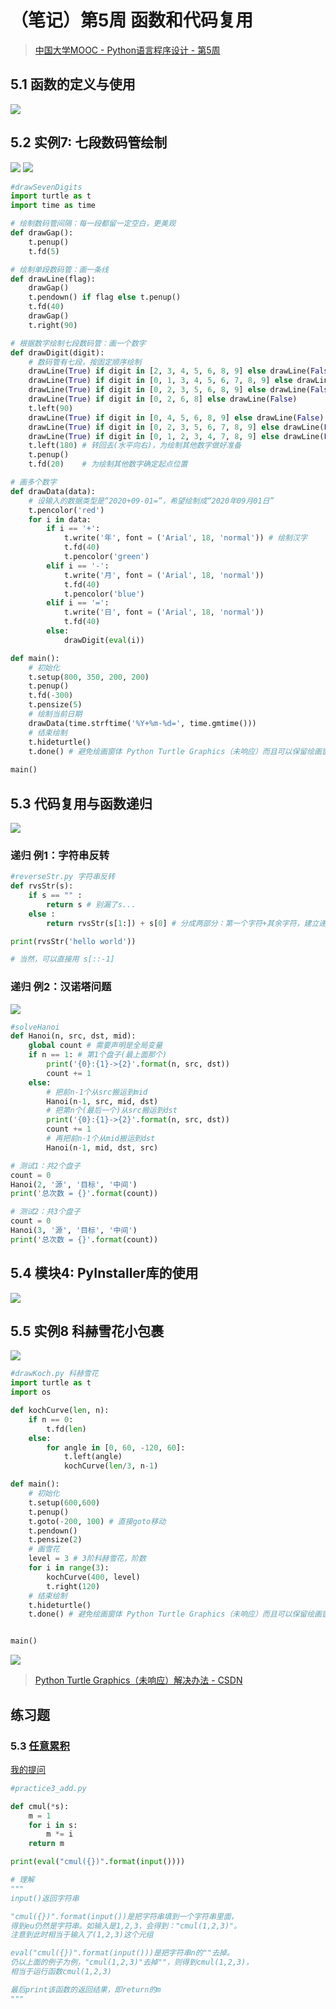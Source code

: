 # （笔记）第5周 函数和代码复用

> [中国大学MOOC - Python语言程序设计 - 第5周](https://www.icourse163.org/learn/BIT-268001?tid=1460270441#/learn/content?type=detail&id=1236349087&sm=1)

## 5.1 函数的定义与使用
![](https://p3-juejin.byteimg.com/tos-cn-i-k3u1fbpfcp/299b04e6db2043eaa57cfc5649881815~tplv-k3u1fbpfcp-zoom-1.image)

## 5.2 实例7: 七段数码管绘制
![](https://p3-juejin.byteimg.com/tos-cn-i-k3u1fbpfcp/8255d7d51cbe47bfa13fc357762a3579~tplv-k3u1fbpfcp-zoom-1.image)
![](https://p6-juejin.byteimg.com/tos-cn-i-k3u1fbpfcp/26177390bf284ae4b623694a80aaf265~tplv-k3u1fbpfcp-zoom-1.image)

```python
#drawSevenDigits
import turtle as t
import time as time

# 绘制数码管间隔：每一段都留一定空白，更美观
def drawGap():
    t.penup()
    t.fd(5)

# 绘制单段数码管：画一条线
def drawLine(flag):
    drawGap()
    t.pendown() if flag else t.penup()
    t.fd(40)
    drawGap()
    t.right(90)

# 根据数字绘制七段数码管：画一个数字
def drawDigit(digit):
    # 数码管有七段，按固定顺序绘制
    drawLine(True) if digit in [2, 3, 4, 5, 6, 8, 9] else drawLine(False) # 笔画1
    drawLine(True) if digit in [0, 1, 3, 4, 5, 6, 7, 8, 9] else drawLine(False)
    drawLine(True) if digit in [0, 2, 3, 5, 6, 8, 9] else drawLine(False)
    drawLine(True) if digit in [0, 2, 6, 8] else drawLine(False)
    t.left(90)
    drawLine(True) if digit in [0, 4, 5, 6, 8, 9] else drawLine(False)
    drawLine(True) if digit in [0, 2, 3, 5, 6, 7, 8, 9] else drawLine(False)
    drawLine(True) if digit in [0, 1, 2, 3, 4, 7, 8, 9] else drawLine(False)
    t.left(180) # 转回去(水平向右)，为绘制其他数字做好准备
    t.penup()
    t.fd(20)    # 为绘制其他数字确定起点位置

# 画多个数字
def drawData(data):
    # 设输入的数据类型是“2020+09-01=”，希望绘制成“2020年09月01日”
    t.pencolor('red')
    for i in data:
        if i == '+':
            t.write('年', font = ('Arial', 18, 'normal')) # 绘制汉字
            t.fd(40)
            t.pencolor('green')
        elif i == '-':
            t.write('月', font = ('Arial', 18, 'normal'))
            t.fd(40)
            t.pencolor('blue')
        elif i == '=':
            t.write('日', font = ('Arial', 18, 'normal'))
            t.fd(40)
        else:
            drawDigit(eval(i))

def main():
    # 初始化
    t.setup(800, 350, 200, 200)
    t.penup()
    t.fd(-300)
    t.pensize(5)
    # 绘制当前日期
    drawData(time.strftime('%Y+%m-%d=', time.gmtime()))
    # 结束绘制
    t.hideturtle()
    t.done() # 避免绘画窗体 Python Turtle Graphics（未响应）而且可以保留绘画窗体不闪退
    
main()
```

## 5.3 代码复用与函数递归

![](https://p6-juejin.byteimg.com/tos-cn-i-k3u1fbpfcp/cc97ae15e63740289e819587bf28a39c~tplv-k3u1fbpfcp-zoom-1.image)

### 递归 例1：字符串反转
```python
#reverseStr.py 字符串反转
def rvsStr(s):
    if s == "" :
        return s # 别漏了s...
    else :
        return rvsStr(s[1:]) + s[0] # 分成两部分：第一个字符+其余字符，建立递归链条

print(rvsStr('hello world'))

# 当然，可以直接用 s[::-1]
```
### 递归 例2：汉诺塔问题
![](https://p1-juejin.byteimg.com/tos-cn-i-k3u1fbpfcp/8776b7f2699c40f1a74fcb9ded58f835~tplv-k3u1fbpfcp-zoom-1.image)

```python
#solveHanoi
def Hanoi(n, src, dst, mid):
    global count # 需要声明是全局变量
    if n == 1: # 第1个盘子(最上面那个)
        print('{0}:{1}->{2}'.format(n, src, dst))
        count += 1
    else:
        # 把前n-1个从src搬运到mid
        Hanoi(n-1, src, mid, dst)
        # 把第n个(最后一个)从src搬运到dst
        print('{0}:{1}->{2}'.format(n, src, dst))
        count += 1
        # 再把前n-1个从mid搬运到dst
        Hanoi(n-1, mid, dst, src)

# 测试1：共2个盘子
count = 0
Hanoi(2, '源', '目标', '中间')
print('总次数 = {}'.format(count))

# 测试2：共3个盘子
count = 0
Hanoi(3, '源', '目标', '中间')
print('总次数 = {}'.format(count))
```
## 5.4 模块4: PyInstaller库的使用
![](https://p3-juejin.byteimg.com/tos-cn-i-k3u1fbpfcp/87a40a19458341e681290ccc90f2b6ac~tplv-k3u1fbpfcp-zoom-1.image)

## 5.5 实例8 科赫雪花小包裹

![](https://p3-juejin.byteimg.com/tos-cn-i-k3u1fbpfcp/6ab6da7c7e044371ac7c20ca2a45942f~tplv-k3u1fbpfcp-zoom-1.image)

```python
#drawKoch.py 科赫雪花
import turtle as t
import os

def kochCurve(len, n):
    if n == 0:
        t.fd(len)
    else:
        for angle in [0, 60, -120, 60]:
            t.left(angle)
            kochCurve(len/3, n-1)

def main():
    # 初始化
    t.setup(600,600)
    t.penup()
    t.goto(-200, 100) # 直接goto移动
    t.pendown()
    t.pensize(2)
    # 画雪花
    level = 3 # 3阶科赫雪花，阶数
    for i in range(3):
        kochCurve(400, level)
        t.right(120)
    # 结束绘制
    t.hideturtle()
    t.done() # 避免绘画窗体 Python Turtle Graphics（未响应）而且可以保留绘画窗体不闪退


main()
```

![](https://p9-juejin.byteimg.com/tos-cn-i-k3u1fbpfcp/bcb5d5f8b2ed4aeeb954aa50a26b24a6~tplv-k3u1fbpfcp-zoom-1.image)

> [Python Turtle Graphics（未响应）解决办法 - CSDN](https://blog.csdn.net/weixin_39538889/article/details/103843357)

## 练习题

### 5.3 [任意累积](https://python123.io/student/courses/2971/groups/35638/problems/programmings/15213)

[我的提问](https://www.icourse163.org/learn/BIT-268001?tid=1460270441#/learn/forumdetail?pid=1318869317)


```python
#practice3_add.py

def cmul(*s):
    m = 1
    for i in s:
        m *= i
    return m

print(eval("cmul({})".format(input())))

# 理解
"""
input()返回字符串

"cmul({})".format(input())是把字符串填到一个字符串里面，
得到eu仍然是字符串。如输入是1,2,3，会得到："cmul(1,2,3)"。
注意到此时相当于输入了(1,2,3)这个元组

eval("cmul({})".format(input()))是把字符串n的""去掉。
仍以上面的例子为例，"cmul(1,2,3)"去掉""，则得到cmul(1,2,3)，
相当于运行函数cmul(1,2,3)

最后print该函数的返回结果，即return的m
"""
```
